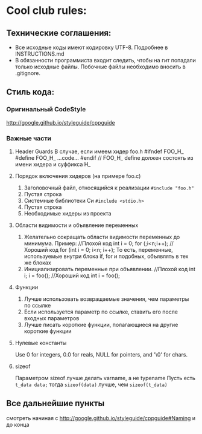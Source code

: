 # Cool club rules:

## Технические соглашения:
* Все исходные коды имеют кодировку UTF-8. Подробнее в INSTRUCTIONS.md
* В обязанности программиста входит следить, чтобы на гит попадали только исходные файлы. Побочные файлы необходимо вносить в .gitignore.
## Стиль кода:

### Оригинальный CodeStyle

http://google.github.io/styleguide/cppguide

### Важные части

1. Header Guards
   В случае, если имеем хидер foo.h
       #ifndef FOO_H_
       #define FOO_H_
       ...code...
       #endif // FOO_H_
   define должен состоять из имени хидера и суффикса H_

2. Порядок включения хидеров (на примере foo.c)

    1. Заголовочный файл, относящийся к реализации `#include "foo.h"`
    2. Пустая строка
    3. Системные библиотеки Си `#include <stdio.h>`
    4. Пустая строка
    5. Необходимые хидеры из проекта

3. Области видимости и объявление переменных

    1. Желательно сокращать области видимости переменных до минимума. Пример:
           //Плохой код
           int i = 0;
           for (;i<n;i++);
           //Хороший код
           for (int i = 0; i<n; i++);
    То есть, переменные, используемые внутри блока if, for и подобных, объявлять в тех же блоках
    2. Инициализировать переменные при объявлении.
           //Плохой код
           int i;
           i = foo();
           //Хороший код
           int i = foo();

4. Функции

    1. Лучше использовать возвращаемые значения, чем параметры по ссылке
    2. Если используется параметр по ссылке, ставить его после входных параметров
    3. Лучше писать короткие функции, полагающиеся на другие короткие функции

5. Нулевые константы

    Use 0 for integers, 0.0 for reals, NULL for pointers, and '\0' for chars.

6. sizeof

    Параметром sizeof лучше делать varname, а не typename
    Пусть есть `t_data data;` тогда
    `sizeof(data)` лучше, чем `sizeof(t_data)`

## Все дальнейшие пункты

смотреть начиная с
http://google.github.io/styleguide/cppguide#Naming
и до конца

